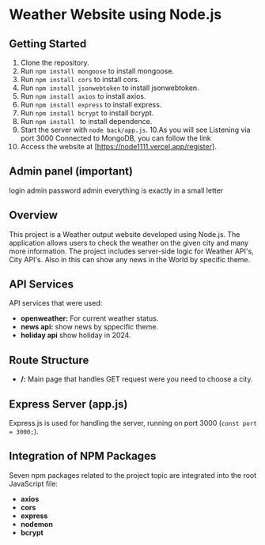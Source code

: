 # Weather Website using Node.js

## Getting Started

1. Clone the repository.
2. Run `npm install mongoose` to install mongoose.
3. Run `npm install cors` to install cors.
4. Run `npm install jsonwebtoken` to install jsonwebtoken.
5. Run `npm install axios` to install axios.
6. Run `npm install express` to install express.
7. Run `npm install bcrypt` to install bcrypt.
8. Run `npm install ` to install dependence.
9. Start the server with `node back/app.js`.
10.As you will see
Listening via port 3000
Connected to MongoDB, you can follow the link
11. Access the website at [https://node1111.vercel.app/register].
## Аdmin panel (important)
login admin
password admin
everything is exactly in a small letter
## Overview

This project is a Weather output website developed using Node.js. The application allows users to check the weather on the given city and many more information. The project includes server-side logic for Weather API's, City API's. Also in this can show any news in the World by specific theme.

## API Services

API services that were used:

- **openweather:** For current weather status.
- **news api:** show news by sppecific theme.
- **holiday api** show holiday in 2024.


## Route Structure

- **/:** Main page that handles GET request were you need to choose a city.

## Express Server (app.js)

Express.js is used for handling the server, running on port 3000 (`const port = 3000;`).

## Integration of NPM Packages

Seven npm packages related to the project topic are integrated into the root JavaScript file: 
- **axios**
- **cors**
- **express**
- **nodemon**
- **bcrypt**


